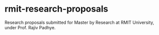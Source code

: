 # rmit-research-proposals
Research proposals submitted for Master by Research at RMIT University, under Prof. Rajiv Padhye.
